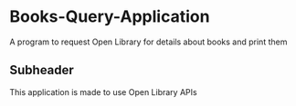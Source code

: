 # Books-Query-Application
A program to request Open Library for details about books and print them

## Subheader

This application is made to use Open Library APIs